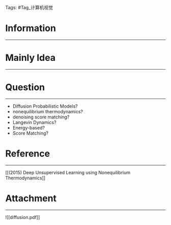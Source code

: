 Tags: #Tag_计算机视觉 
# Information
---


# Mainly Idea
---


# Question
---
- Diffusion Probabilistic Models?
- nonequilibrium thermodynamics?
- denoising score matching?
- Langevin Dynamics?
- Energy-based?
- Score Matching?

# Reference
---
[[(2015) Deep Unsupervised Learning using Nonequilibrium Thermodynamics]]

# Attachment
---
![[diffusion.pdf]]